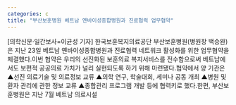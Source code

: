 ```yaml
---
categories: c
title: "부산보훈병원 베트남 옌바이성종합병원과 진료협력 업무협약"
---
```

[의학신문·일간보사=이균성 기자] 한국보훈복지의료공단 부산보훈병원(병원장 백승완)은 지난 23일 베트남 옌바이성종합병원과 진료협력 네트워크 활성화를 위한 업무협약을 체결했다.이번 협약은 우리의 선진화된 보훈의료 복지서비스를 전수함으로써 베트남에서도 보편적 공공의료 가치가 널리 실현되도록 하기 위해 마련됐다.협약에서 양 기관은 ▲선진 의료기술 및 의료정보 교류 ▲의학 연구, 학술대회, 세미나 공동 개최 ▲병원 및 환자 관리에 관한 정보 교류 ▲종합관리 프로그램 개발 등에 협력키로 했다.한편, 부산보훈병원은 지난 7월 베트남 의료시설